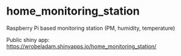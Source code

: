 # home_monitoring_station
Raspberry Pi based monitoring station (PM, humidity, temperature)

Public shiny app: https://wrobeladam.shinyapps.io/home_monitoring_station/
